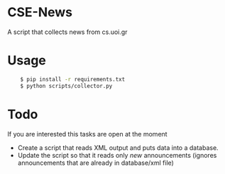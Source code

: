 # CSE-News
A script that collects news from cs.uoi.gr

# Usage

```sh
    $ pip install -r requirements.txt
    $ python scripts/collector.py
```

# Todo
If you are interested this tasks are open at the moment 
- Create a script that reads XML output and puts data into a database.
- Update the script so that it reads only *new* announcements (ignores announcements that are already in database/xml file)

